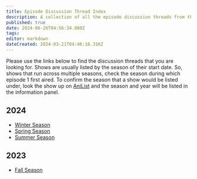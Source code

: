 ```yaml
---
title: Episode Discussion Thread Index
description: A collection of all the episode discussion threads from the community.
published: true
date: 2024-06-26T04:56:34.880Z
tags: 
editor: markdown
dateCreated: 2024-03-21T04:46:16.316Z
---
```


Please use the links below to find the discussion threads that you are looking for. Shows are usually listed by the season of their start date. So, shows that run across multiple seasons, check the season during which episode 1 first aired. To confirm the season that a show would be listed under, look the show up on [AniList](https://anilist.co/) and the season and year will be listed in the information panel.

## 2024

- [Winter Season](/2024/winter)
- [Spring Season](/2024/spring)
- [Summer Season](/2024/summer)

## 2023

- [Fall Season](/2023/fall)